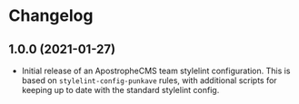 # Changelog

## 1.0.0 (2021-01-27)

- Initial release of an ApostropheCMS team stylelint configuration. This is based on `stylelint-config-punkave` rules, with additional scripts for keeping up to date with the standard stylelint config.
